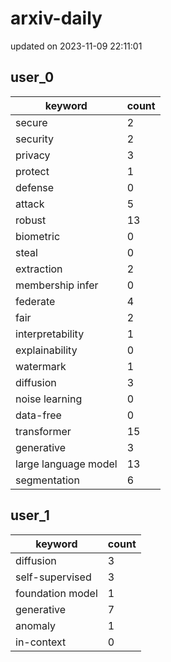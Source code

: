 # arxiv-daily
updated on 2023-11-09 22:11:01
## user_0
| keyword | count |
| - | - |
| secure | 2 |
| security | 2 |
| privacy | 3 |
| protect | 1 |
| defense | 0 |
| attack | 5 |
| robust | 13 |
| biometric | 0 |
| steal | 0 |
| extraction | 2 |
| membership infer | 0 |
| federate | 4 |
| fair | 2 |
| interpretability | 1 |
| explainability | 0 |
| watermark | 1 |
| diffusion | 3 |
| noise learning | 0 |
| data-free | 0 |
| transformer | 15 |
| generative | 3 |
| large language model | 13 |
| segmentation | 6 |
## user_1
| keyword | count |
| - | - |
| diffusion | 3 |
| self-supervised | 3 |
| foundation model | 1 |
| generative | 7 |
| anomaly | 1 |
| in-context | 0 |
